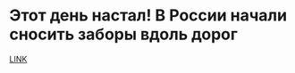 # Этот день настал! В России начали сносить заборы вдоль дорог



[LINK](https://varlamov.ru/3857269.html)